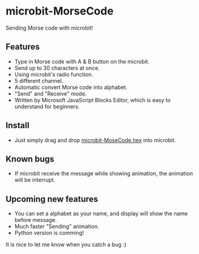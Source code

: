# microbit-MorseCode
Sending Morse code with microbit!

## Features
* Type in Morse code with A & B button on the microbit.
* Send up to 30 characters at once.
* Using microbit's radio function.
* 5 different channel.
* Automatic convert Morse code into alphabet.
* "Send" and "Receive" mode.
* Written by Microsoft JavaScript Blocks Editor, which is easy to understand for beginners.

## Install
* Just simply drag and drop [microbit-MoseCode.hex](/microbit-MoseCode.hex) into microbit.

## Known bugs
* If microbit receive the message while showing animation, the animation will be interrupt.

## Upcoming new features
* You can set a alphabet as your name, and display will show the name before message.
* Much faster "Sending" animation.
* Python version is comming!

It is nice to let me know when you catch a bug :)

